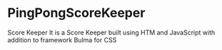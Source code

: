 # PingPongScoreKeeper
Score Keeper
It is a Score Keeper built using HTM and JavaScript with addition to framework Bulma for CSS
